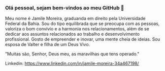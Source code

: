 ### Olá pessoal, sejam bem-vindos ao meu GitHub 👋

Meu nome é Jamile Moreira,  graduanda em direito pela Universidade Federal da Bahia. Sou do tipo equilibrada que se preocupa com as pessoas, 
valoriza o bom convívio e a harmonia nos relacionamentos, além de se dedicar aos assuntos relacionados ao trabalho e desenvolvimento profissional. 
Gosto de empreender e inovar, uma mente cheia de ideias. Sou esposa de Valter e filha de um Deus Vivo.

"Muitas são, Senhor, Deus meu, as maravilhas que tens operado."

Linkedin: https://www.linkedin.com/in/jamile-moreira-34a467198/ 


<!--
**jamilempc20/Jamilempc20** is a ✨ _special_ ✨ repository because its `README.md` (this file) appears on your GitHub profile.

Here are some ideas to get you started:

- 🔭 I’m currently working on ...
- 🌱 I’m currently learning ...
- 👯 I’m looking to collaborate on ...
- 🤔 I’m looking for help with ...
- 💬 Ask me about ...
- 📫 How to reach me: ...
- 😄 Pronouns: ...
- ⚡ Fun fact: ...
-->
